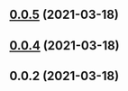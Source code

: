 ## [0.0.5](https://github.com/gaoweijun2018/ckeditor/compare/v0.0.4...v0.0.5) (2021-03-18)



## [0.0.4](https://github.com/gaoweijun2018/ckeditor/compare/v0.0.2...v0.0.4) (2021-03-18)



## 0.0.2 (2021-03-18)



